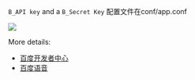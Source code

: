  `B_API key` and a `B_Secret Key` 配置文件在conf/app.conf

![](https://github.com/maxwell92/baidu-ai-go-sdk/blob/master/example/pics/baidu-ai-overview.png)

More details: 
- [百度开发者中心](http://developer.baidu.com/) 
- [百度语音](http://yuyin.baidu.com/)
